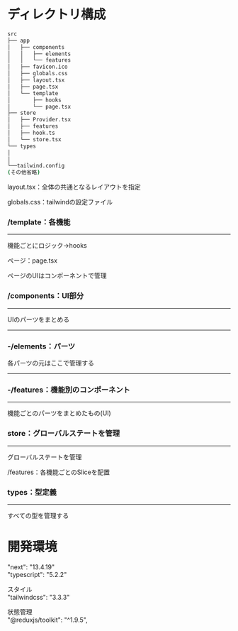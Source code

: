 # ディレクトリ構成
```bash
src
├── app
│   ├── components
│   │   ├── elements
│   │   └── features
│   ├── favicon.ico
│   ├── globals.css
│   ├── layout.tsx
│   ├── page.tsx
│   └── template
│       ├── hooks
│       └── page.tsx
├── store
│   ├── Provider.tsx
│   ├── features
│   ├── hook.ts
│   └── store.tsx
└── types
│
│
└──tailwind.config
(その他省略)
```


layout.tsx：全体の共通となるレイアウトを指定

globals.css：tailwindの設定ファイル

### /template：各機能

---

機能ごとにロジック→hooks

ページ：page.tsx

ページのUIはコンポーネントで管理

### /components：UI部分

---

UIのパーツをまとめる

---

### -/elements：パーツ

各パーツの元はここで管理する

---

### -/features：機能別のコンポーネント

---

機能ごとのパーツをまとめたもの(UI)

### store：グローバルステートを管理

---

グローバルステートを管理

/features：各機能ごとのSliceを配置

### types：型定義

---

すべての型を管理する





# 開発環境
"next": "13.4.19"    
"typescript": "5.2.2"

スタイル      
"tailwindcss": "3.3.3"


状態管理    
"@reduxjs/toolkit": "^1.9.5",